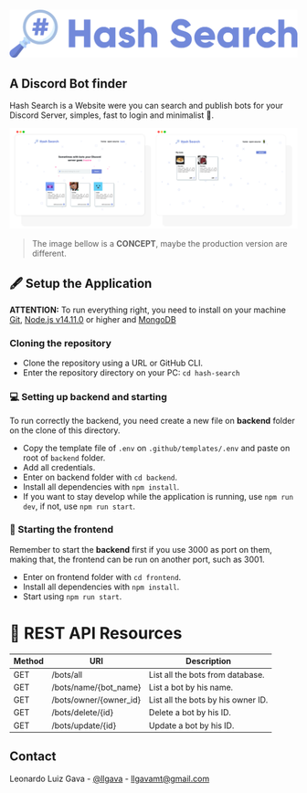 <br/>

![Logo](./.github/images/logo.png)

## A Discord Bot finder
Hash Search is a Website were you can search and publish bots for your Discord Server, simples, fast to login and minimalist 💜.

![Concept](./.github/images/concept.png)
> The image bellow is a **CONCEPT**, maybe the production version are different.

## 🖋 Setup the Application
**ATTENTION:** To run everything right, you need to install on your machine [Git](https://git-scm.com), [Node.js v14.11.0](https://nodejs.org/en/) or higher and [MongoDB](https://www.mongodb.com)

### **Cloning the repository**
  * Clone the repository using a URL or GitHub CLI.
  * Enter the repository directory on your PC: `cd hash-search`

### **💻 Setting up backend and starting**
To run correctly the backend, you need create a new file on **backend** folder on the clone of this directory.

  * Copy the template file of `.env` on `.github/templates/.env` and paste on root of `backend` folder.
  * Add all credentials.
  * Enter on backend folder with `cd backend`.
  * Install all dependencies with `npm install`.
  * If you want to stay develop while the application is running, use `npm run dev`, if not, use `npm run start`.

### **🎨 Starting the frontend**
Remember to start the **backend** first if you use 3000 as port on them, making that, the frontend can be run on another port, such as 3001.

  * Enter on frontend folder with `cd frontend`.
  * Install all dependencies with `npm install`.
  * Start using `npm run start`.

# 📖 REST API Resources

| Method | URI                       | Description                         |
|--------|---------------------------|-------------------------------------|
| GET    | /bots/all                 | List all the bots from database\.   |
| GET    | /bots/name/\{bot\_name\}  | List a bot by his name\.            |
| GET    | /bots/owner/\{owner\_id\} | List all the bots by his owner ID\. |
| GET    | /bots/delete/\{id}        | Delete a bot by his ID\.            |
| GET    | /bots/update/\{id\}       | Update a bot by his ID\.            |

## Contact

Leonardo Luiz Gava - [@llgava](https://twitter.com/llgava "Leonardo Luiz Gava Twitter") - <llgavamt@gmail.com>
